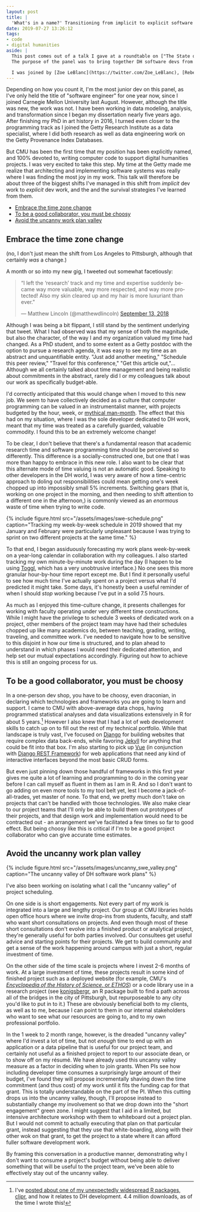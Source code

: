 ```yaml
---
layout: post
title: |
  'What's in a name?' Transitioning from implicit to explicit software dev
date: 2019-07-27 13:26:12
tags:
- code
- digital humanities
aside: |
  This post comes out of a talk I gave at a roundtable on ["The State of Digital Humanities Software Development"](https://www.conftool.org/ach2019/index.php?page=browseSessions&form_session=139&presentations=show) at the ACH conference in Pittsburgh on July 26th, 2019.
  The purpose of the panel was to bring together DH software devs from different contexts and at different points in their careers in order to discuss key challenges and questions about how we practice software development and data science support in the digital humanities.

  I was joined by [Zoe LeBlanc](https://twitter.com/Zoe_LeBlanc), [Rebecca Sutton Koeser](https://twitter.com/suttonkoeser) ([read her talk](https://rlskoeser.github.io/2019/07/26/best-practices/)), and [Jamie Folsom](https://twitter.com/jamiefolsom), and we had a wonderful audience [live-tweeting the panel.](https://twitter.com/search?q=%23ACH2019%20%23SI5&src=typd)
---
```


Depending on how you count it, I'm the most junior dev on this panel, as I've only held the title of "software engineer" for one year now, since I joined Carnegie Mellon University last August.
However, although the title was new, the work was not. I have been working in data modeling, analysis, and transformation since I began my dissertation nearly five years ago.
After finishing my PhD in art history in 2016, I turned even closer to the programming track as I joined the Getty Research Institute as a data specialist, where I did both research as well as data engineering work on the Getty Provenance Index Databases.

But CMU has been the first time that my position has been explicitly named, and 100% devoted to, writing computer code to support digital humanities projects.
I was very excited to take this step.
My time at the Getty made me realize that architecting and implementing software systems was really where I was finding the most joy in my work.
This talk will therefore be about three of the biggest shifts I've managed in this shift from _implicit_ dev work to _explicit_ dev work, and the and the survival strategies I've learned from them.

- [Embrace the time zone change](#embrace-the-time-zone-change)
- [To be a good collaborator, you must be choosy](#to-be-a-good-collaborator-you-must-be-choosy)
- [Avoid the uncanny work plan valley](#avoid-the-uncanny-work-plan-valley)

## Embrace the time zone change

(no, I don't just mean the shift from Los Angeles to Pittsburgh, although that certainly _was_ a change.)

A month or so into my new gig, I tweeted out somewhat facetiously:

<blockquote class="twitter-tweet" data-conversation="none" data-cards="hidden" data-partner="tweetdeck"><p lang="en" dir="ltr">“I left the ‘research’ track and my time and expertise suddenly became way more valuable, way more respected, and way more protected! Also my skin cleared up and my hair is more luxuriant than ever.&quot;</p>&mdash; Matthew Lincoln (@matthewdlincoln) <a href="https://twitter.com/matthewdlincoln/status/1040236699438252033?ref_src=twsrc%5Etfw">September 13, 2018</a></blockquote>
<script async src="https://platform.twitter.com/widgets.js" charset="utf-8"></script>

Although I was being a bit flippant, I still stand by the sentiment underlying that tweet.
What I had observed was that my sense of both the magnitude, but also the character, of the way I and my organization valued my time had changed.
As a PhD student, and to some extent as a Getty postdoc with the option to pursue a research agenda, it was easy to see my time as an abstract and unquantifiable entity.
"Just add another meeting," "Schedule this peer review," "Travel for this conference," "Get this article out,"...
Although we all certainly talked about time management and being realistic about commitments in the abstract, rarely did I or my colleagues talk about our work as specifically budget-able.

I'd correctly anticipated that this would change when I moved to this new job.
We seem to have collectively decided as a culture that computer programming can be valued in an instrumentalist manner, with projects budgeted by the hour, week, or [mythical man-month](https://en.wikipedia.org/wiki/The_Mythical_Man-Month).
The effect that this had on my situation, where I was the sole developer dedicated to DH work, meant that my time was treated as a carefully guarded, valuable commodity.
I found this to be an extremely welcome change!

To be clear, I don't believe that there's a fundamental reason that academic research time and software programming time should be perceived so differently.
This difference is a socially-constructed one, but one that I was more than happy to embrace in this new role.
I also want to be clear that this alternate mode of time valuing is not an automatic good.
Speaking to other developers in the DH world, I was very aware of how a time-centric approach to doling out responsibilities could mean getting one's week chopped up into impossibly small 5% increments.
Switching gears (that is, working on one project in the morning, and then needing to shift attention to a different one in the afternoon,) is commonly viewed as an _enormous_ waste of time when trying to write code.

{% include figure.html src="/assets/images/swe-schedule.png" caption="Tracking my week-by-week schedule in 2019 showed that my January and February were particularly unpleasant because I was trying to sprint on two different projects at the same time." %}

To that end, I began assiduously forecasting my work plans week-by-week on a year-long calendar in collaboration with my colleagues.
I also started tracking my own minute-by-minute work during the day (I happen to be using [Toggl](https://toggl.com/), which has a very unobtrusive interface.)
No one sees this more granular hour-by-hour time report except me.
But I find it personally useful to see how much time I've actually spent on a project versus what I'd predicted it might take.
Some days, it's honestly been a useful reminder of when I should _stop_ working because I've put in a solid 7.5 hours.

As much as I enjoyed this time-culture change, it presents challenges for working with faculty operating under very different time constructions.
While I might have the privilege to schedule 3 weeks of dedicated work on a project, other members of the project team may have had their schedules chopped up like many academics do, between teaching, grading, writing, traveling, and committee work.
I've needed to navigate how to be sensitive to this disjoint in how our time is structured, and to plan ahead to understand in which phases I would need their dedicated attention, and help set our mutual expectations accordingly.
Figuring out how to achieve this is still an ongoing process for us.

## To be a good collaborator, you must be choosy

[^clipr]: I've [posted about one of my unexpectedly widespread R packages, clipr](/2019/01/13/little-package-big-dependency.html), and how it relates to DH development. 4.4 million downloads, as of the time I wrote this!

In a one-person dev shop, you have to be choosy, even draconian, in declaring which technologies and frameworks you are going to learn and support.
I came to CMU with above-average data chops, having programmed statistical analyses and data visualizations extensively in R for about 5 years.[^clipr]
However I also knew that I had a lot of web development skills to catch up on to fill out the rest of my technical portfolio.
While that landscape is truly vast, I've focused on [Django](https://docs.djangoproject.com) for building websites that require complex data back-ends, while favoring [Jekyll](https://jekyllrb.com/) for anything that could be fit into that box.
I'm also starting to pick up [Vue](https://vuejs.org/) (in conjunction with [Django REST Framework](https://www.django-rest-framework.org/)) for web applications that need any kind of interactive interfaces beyond the most basic CRUD forms.

But even just pinning down those handful of frameworks in this first year gives me quite a lot of learning and programming to do in the coming year before I can call myself as fluent in them as I am in R.
And so I don't want to go adding on even more tools to my tool belt yet, lest I become a jack-of-all-trades, yet master of none.
To that end, we pretty much don't take on projects that can't be handled with those technologies.
We also make clear to our project teams that I'll only be able to build them out prototypes of their projects, and that design work and implementation would need to be contracted out - an arrangement we've facilitated a few times so far to good effect.
But being choosy like this is critical if I'm to be a good project collaborator who can give accurate time estimates.

## Avoid the uncanny work plan valley

{% include figure.html src="/assets/images/uncanny_swe_valley.png" caption="The uncanny valley of DH software work plans" %}

I've also been working on isolating what I call the "uncanny valley" of project scheduling.

On one side is is short engagements.
Not every part of my work is integrated into a large and lengthy project.
Our group at CMU libraries holds open office hours where we invite drop-ins from students, faculty, and staff who want short consultations on projects.
And even though most of these short consultations don't evolve into a finished product or analytical project, they're generally useful for both parties involved.
Our consultees get useful advice and starting points for their projects.
We get to build community and get a sense of the work happening around campus with just a short, regular investment of time.

On the other side of the time scale is projects where I invest 2-6 months of work.
At a large investment of time, these projects result in some kind of finished project such as a deployed website (for example, CMU's [_Encyclopedia of the History of Science_, or _ETHOS_](https://lps.library.cmu.edu/ethos)) or a code library use in a research project (see [konigsbergr](https://dsharp-cmu.github.io/konigsbergr/index.html), an R package built to find a path across all of the bridges in the city of Pittsburgh, but repurposeable to any city you'd like to put in to it.)
These are obviously beneficial both to my clients, as well as to me, because I can point to them in our internal stakeholders who want to see what our resources are going to, and to my own professional portfolio.

In the 1 week to 2 month range, however, is the dreaded "uncanny valley" where I'd invest a lot of time, but not _enough_ time to end up with an application or a data pipeline that is useful for our project team, and certainly not useful as a finished project to report to our associate dean, or to show off on my résumé.
We have already used this uncanny valley measure as a factor in deciding when to join grants.
When PIs see how including developer time consumes a surprisingly large amount of their budget, I've found they will propose incrementally shaving down the time commitment (and thus cost) of my work until it fits the funding cap for that grant.
This is totally understandable on the part of the PI.
When this cutting drops us into the uncanny valley, though, I'll propose instead to substantially change my involvement so that we drop down into the "short engagement" green zone.
I might suggest that I aid in a limited, but intensive architecture workshop with them to whiteboard out a project plan.
But I would not commit to actually executing that plan on that particular grant, instead suggesting that they use that white-boarding, along with their other wok on that grant, to get the project to a state where it can afford fuller software development work.

By framing this conversation in a productive manner, demonstrating why I don't want to consume a project's budget without being able to deliver something that will be useful to the project team, we've been able to effectively stay out of the uncanny valley.

